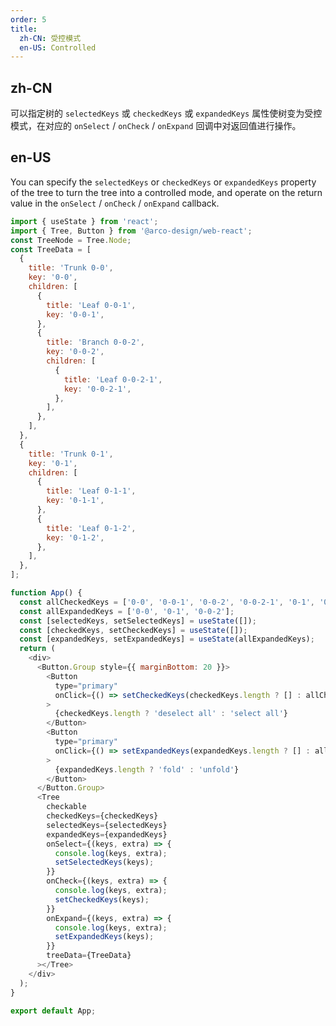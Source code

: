 ```yaml
---
order: 5
title:
  zh-CN: 受控模式
  en-US: Controlled
---
```


## zh-CN

可以指定树的 `selectedKeys` 或 `checkedKeys` 或 `expandedKeys` 属性使树变为受控模式，在对应的 `onSelect` / `onCheck` / `onExpand` 回调中对返回值进行操作。

## en-US

You can specify the `selectedKeys` or `checkedKeys` or `expandedKeys` property of the tree to turn the tree into a controlled mode, and operate on the return value in the `onSelect` / `onCheck` / `onExpand` callback.

```js
import { useState } from 'react';
import { Tree, Button } from '@arco-design/web-react';
const TreeNode = Tree.Node;
const TreeData = [
  {
    title: 'Trunk 0-0',
    key: '0-0',
    children: [
      {
        title: 'Leaf 0-0-1',
        key: '0-0-1',
      },
      {
        title: 'Branch 0-0-2',
        key: '0-0-2',
        children: [
          {
            title: 'Leaf 0-0-2-1',
            key: '0-0-2-1',
          },
        ],
      },
    ],
  },
  {
    title: 'Trunk 0-1',
    key: '0-1',
    children: [
      {
        title: 'Leaf 0-1-1',
        key: '0-1-1',
      },
      {
        title: 'Leaf 0-1-2',
        key: '0-1-2',
      },
    ],
  },
];

function App() {
  const allCheckedKeys = ['0-0', '0-0-1', '0-0-2', '0-0-2-1', '0-1', '0-1-1', '0-1-2'];
  const allExpandedKeys = ['0-0', '0-1', '0-0-2'];
  const [selectedKeys, setSelectedKeys] = useState([]);
  const [checkedKeys, setCheckedKeys] = useState([]);
  const [expandedKeys, setExpandedKeys] = useState(allExpandedKeys);
  return (
    <div>
      <Button.Group style={{ marginBottom: 20 }}>
        <Button
          type="primary"
          onClick={() => setCheckedKeys(checkedKeys.length ? [] : allCheckedKeys)}
        >
          {checkedKeys.length ? 'deselect all' : 'select all'}
        </Button>
        <Button
          type="primary"
          onClick={() => setExpandedKeys(expandedKeys.length ? [] : allExpandedKeys)}
        >
          {expandedKeys.length ? 'fold' : 'unfold'}
        </Button>
      </Button.Group>
      <Tree
        checkable
        checkedKeys={checkedKeys}
        selectedKeys={selectedKeys}
        expandedKeys={expandedKeys}
        onSelect={(keys, extra) => {
          console.log(keys, extra);
          setSelectedKeys(keys);
        }}
        onCheck={(keys, extra) => {
          console.log(keys, extra);
          setCheckedKeys(keys);
        }}
        onExpand={(keys, extra) => {
          console.log(keys, extra);
          setExpandedKeys(keys);
        }}
        treeData={TreeData}
      ></Tree>
    </div>
  );
}

export default App;
```
